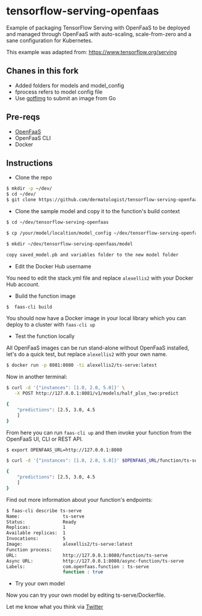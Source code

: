 # tensorflow-serving-openfaas

Example of packaging TensorFlow Serving with OpenFaaS to be deployed and managed through OpenFaaS with auto-scaling, scale-from-zero and a sane configuration for Kubernetes.

This example was adapted from: https://www.tensorflow.org/serving

## Chanes in this fork
* Added folders for models and model_config
* fprocess refers to model config file
* Use [gotfimg](https://github.com/dermatologist/gotfimg) to submit an image from Go

## Pre-reqs

* [OpenFaaS](https://docs.openfaas.com/)
* OpenFaaS CLI
* Docker

## Instructions

* Clone the repo

```sh
$ mkdir -p ~/dev/
$ cd ~/dev/
$ git clone https://github.com/dermatologist/tensorflow-serving-openfaas
```

* Clone the sample model and copy it to the function's build context

```sh
$ cd ~/dev/tensorflow-serving-openfaas

$ cp /your/model/localtion/model_config ~/dev/tensorflow-serving-openfaas

$ mkdir ~/dev/tensorflow-serving-openfaas/model

copy saved_model.pb and variables folder to the new model folder
```

* Edit the Docker Hub username

You need to edit the stack.yml file and replace `alexellis2` with your Docker Hub account.

* Build the function image

```sh
$  faas-cli build
```

You should now have a Docker image in your local library which you can deploy to a cluster with `faas-cli up`

* Test the function locally

All OpenFaaS images can be run stand-alone without OpenFaaS installed, let's do a quick test, but replace `alexellis2` with your own name.

```sh
$ docker run -p 8081:8080 -ti alexellis2/ts-serve:latest
```

Now in another terminal:

```sh
$ curl -d '{"instances": [1.0, 2.0, 5.0]}' \
   -X POST http://127.0.0.1:8081/v1/models/half_plus_two:predict

{
    "predictions": [2.5, 3.0, 4.5
    ]
}
```

From here you can run `faas-cli up` and then invoke your function from the OpenFaaS UI, CLI or REST API.

```sh
$ export OPENFAAS_URL=http://127.0.0.1:8080

$ curl -d '{"instances": [1.0, 2.0, 5.0]}' $OPENFAAS_URL/function/ts-serve/v1/models/half_plus_two:predict

{
    "predictions": [2.5, 3.0, 4.5
    ]
}
```

<!-- You can even run the inference asynchronously with a callback-URL or separate function set-up to receive the result. -->

Find out more information about your function's endpoints:

```sh
$ faas-cli describe ts-serve
Name:                ts-serve
Status:              Ready
Replicas:            1
Available replicas:  1
Invocations:         5
Image:               alexellis2/ts-serve:latest
Function process:
URL:                 http://127.0.0.1:8080/function/ts-serve
Async URL:           http://127.0.0.1:8080/async-function/ts-serve
Labels:              com.openfaas.function : ts-serve
                     function : true
```

<!--
Create a request bin: https://requestbin.fullcontact.com/ i.e. `http://requestbin.fullcontact.com/tgjgrrtg` then run:

```
$ export OPENFAAS_URL=http://127.0.0.1:8080
$ export CALLBACK_URL=http://requestbin.fullcontact.com/tgjgrrtg

$ curl -H "X-Callback-Url: $CALLBACK_URL" -d '{"instances": [1.0, 2.0, 5.0]}' $OPENFAAS_URL/async-function/ts-serve/v1/models/half_plus_two:predict
``` -->

* Try your own model

Now you can try your own model by editing ts-serve/Dockerfile.

Let me know what you think via [Twitter](https://twitter.com/alexellisuk)


